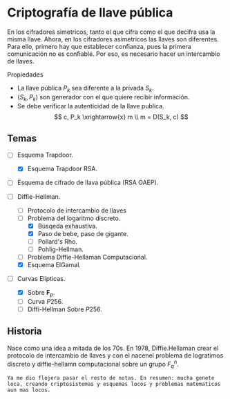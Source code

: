 # Criptografía de llave pública

En los cifradores simetricos, tanto el que cifra como el que decifra usa la misma llave. Ahora, en los cifradores asimetricos las llaves son diferentes. Para ello, primero hay que establecer confianza, pues la primera comunicación no es confiable. Por eso, es necesario hacer un intercambio de llaves.  

Propiedades

- La llave pública $P_k$ sea diferente a la privada $S_k$.
- $(S_k, P_k)$ son generador con el que quiere recibir información.
- Se debe verificar la autenticidad de la llave publica.
    $$
    c, P_k \xrightarrow{x} m \\
    m = D(S_k, c)
    $$

## Temas  

- [ ] Esquema Trapdoor.  
  - [x] Esquema Trapdoor RSA.  
- [ ] Esquema de cifrado de llava pública (RSA OAEP).  

- [ ] Diffie-Hellman.  
  - [ ] Protocolo de intercambio de llaves
  - [ ] Problema del logaritmo discreto.  
    - [x] Búsqeda exhaustiva.
    - [x] Paso de bebe, paso de gigante.
    - [ ] Pollard's Rho.  
    - [ ] Pohlig-Hellman.  
  - [ ] Problema Diffie-Hellaman Computacional.  
  - [x] Esquema ElGamal.  

- [ ] Curvas Elípticas.  
  - [x] Sobre $\mathbf{F}_p$.  
  - [ ] Curva $P256$.
  - [ ] Diffi-Hellman Sobre $P256$.  

## Historia  

Nace como una idea a mitada de los 70s. En 1978, Diffie.Hellaman crear el protocolo de intercambio de llaves y con el nacenel problema de logratimos discreto y diffie-hellamn computacional sobre un grupo $F^n_q$.  

```none
Ya me dio flojera pasar el resto de notas. En resumen: mucha genete loca, creando criptosistemas y esquemas locos y problemas matematicos aun mas locos. 
```
